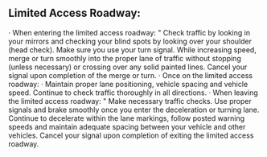 ## Limited Access Roadway:
· When entering the limited access roadway:
" Check traffic by looking in your mirrors and checking your blind spots by looking over your shoulder (head check). Make sure you use your turn signal. While increasing speed, merge or turn smoothly into the proper lane of traffic without stopping (unless necessary) or crossing over any solid painted lines. Cancel your signal upon completion of the merge or turn.
· Once on the limited access roadway:
· Maintain proper lane positioning, vehicle spacing and vehicle speed. Continue to check traffic thoroughly in all directions.
· When leaving the limited access roadway:
" Make necessary traffic checks. Use proper signals and brake smoothly once you enter the deceleration or turning lane. Continue to decelerate within the lane markings, follow posted warning speeds and maintain adequate spacing between your vehicle and other vehicles. Cancel your signal upon completion of exiting the limited access roadway.